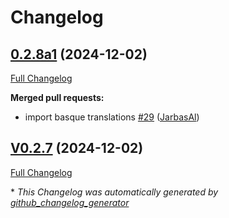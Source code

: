 # Changelog

## [0.2.8a1](https://github.com/OpenVoiceOS/ovos-skill-local-media/tree/0.2.8a1) (2024-12-02)

[Full Changelog](https://github.com/OpenVoiceOS/ovos-skill-local-media/compare/V0.2.7...0.2.8a1)

**Merged pull requests:**

- import basque translations [\#29](https://github.com/OpenVoiceOS/ovos-skill-local-media/pull/29) ([JarbasAl](https://github.com/JarbasAl))

## [V0.2.7](https://github.com/OpenVoiceOS/ovos-skill-local-media/tree/V0.2.7) (2024-12-02)

[Full Changelog](https://github.com/OpenVoiceOS/ovos-skill-local-media/compare/0.2.7...V0.2.7)



\* *This Changelog was automatically generated by [github_changelog_generator](https://github.com/github-changelog-generator/github-changelog-generator)*
